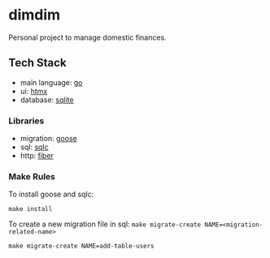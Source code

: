 # dimdim

Personal project to manage domestic finances.

## Tech Stack

- main language: [go](https://go.dev)
- ui: [htmx](https://htmx.org)
- database: [sqlite](https://www.sqlite.org)

### Libraries

- migration: [goose](https://github.com/pressly/goose)
- sql: [sqlc](https://sqlc.dev)
- http: [fiber](https://gofiber.io)

### Make Rules

To install goose and sqlc:
```
make install
```

To create a new migration file in sql: `make migrate-create NAME=<migration-related-name>`
```
make migrate-create NAME=add-table-users
```
